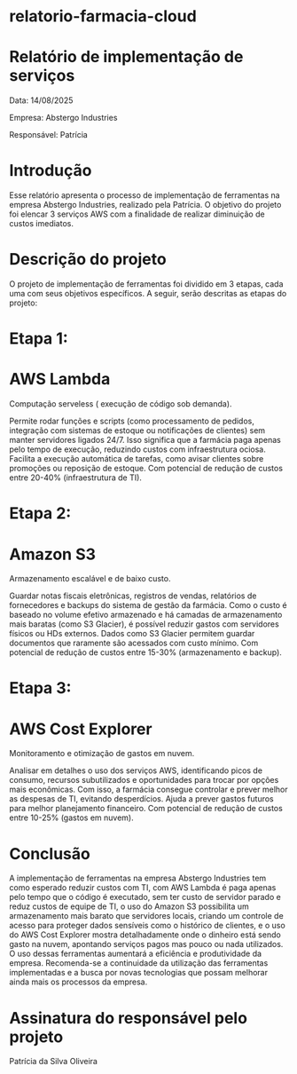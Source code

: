 # relatorio-farmacia-cloud


# Relatório de implementação de serviços
Data: 14/08/2025

Empresa: Abstergo Industries

Responsável: Patrícia

# Introdução
Esse relatório apresenta o processo de implementação de ferramentas na empresa Abstergo Industries, realizado pela Patrícia. O objetivo do projeto foi elencar 3 serviços AWS com a finalidade de realizar diminuição de custos imediatos.

# Descrição do projeto
O projeto de implementação de ferramentas foi dividido em 3 etapas, cada uma com seus objetivos específicos. A seguir, serão descritas as etapas do projeto:

# Etapa 1:
# AWS Lambda
Computação serveless ( execução de código sob demanda).

Permite rodar funções e scripts (como processamento de pedidos, integração com sistemas de estoque ou notificações de clientes) sem manter servidores ligados 24/7. Isso significa que a farmácia paga apenas pelo tempo de execução, reduzindo custos com infraestrutura ociosa. Facilita a execução automática de tarefas, como avisar clientes sobre promoções ou reposição de estoque.
Com potencial de redução de custos entre 20-40% (infraestrutura de TI). 

# Etapa 2:
# Amazon S3
Armazenamento escalável e de baixo custo.

Guardar notas fiscais eletrônicas, registros de vendas, relatórios de fornecedores e backups do sistema de gestão da farmácia. Como o custo é baseado no volume efetivo armazenado e há camadas de armazenamento mais baratas (como S3 Glacier), é possível reduzir gastos com servidores físicos ou HDs externos. Dados como S3 Glacier permitem guardar documentos que raramente são acessados com custo mínimo.
Com potencial de redução de custos entre 15-30% (armazenamento e backup).

# Etapa 3:
# AWS Cost Explorer
Monitoramento e otimização de gastos em nuvem.

Analisar em detalhes o uso dos serviços AWS, identificando picos de consumo, recursos subutilizados e oportunidades para trocar por opções mais econômicas. Com isso, a farmácia consegue controlar e prever melhor as despesas de TI, evitando desperdícios. Ajuda a prever gastos futuros para melhor planejamento financeiro.
Com potencial de redução de custos entre 10-25% (gastos em nuvem).


# Conclusão
A implementação de ferramentas na empresa Abstergo Industries tem como esperado reduzir custos com TI, com AWS Lambda é paga apenas pelo tempo que o código é executado, sem ter custo de servidor parado e reduz custos de equipe de TI, o uso do Amazon S3 possibilita um armazenamento mais barato que servidores locais, criando um controle de acesso para proteger dados sensíveis como o histórico de clientes, e o uso do AWS Cost Explorer mostra detalhadamente onde o dinheiro está sendo gasto na nuvem, apontando serviços pagos mas pouco ou nada utilizados. O uso dessas ferramentas aumentará a eficiência e produtividade da empresa. Recomenda-se a continuidade da utilização das ferramentas implementadas e a busca por novas tecnologias que possam melhorar ainda mais os processos da empresa.

# Assinatura do responsável pelo projeto
Patrícia da Silva Oliveira


